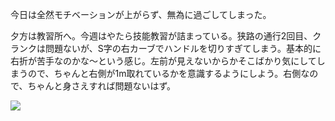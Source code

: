 今日は全然モチベーションが上がらず、無為に過ごしてしまった。

夕方は教習所へ。今週はやたら技能教習が詰まっている。狭路の通行2回目、クランクは問題ないが、S字の右カーブでハンドルを切りすぎてしまう。基本的に右折が苦手なのかな〜という感じ。左前が見えないからかそこばかり気にしてしまうので、ちゃんと右側が1m取れているかを意識するようにしよう。右側なので、ちゃんと身さえすれば問題ないはず。

![](https://photos.apkas.net/medium/202505/20250528-G3000445.webp)
